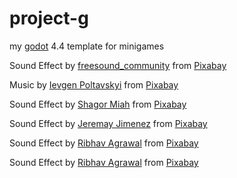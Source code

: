 # project-g

my [godot](https://godotengine.org/) 4.4 template for minigames

Sound Effect by <a href="https://pixabay.com/users/freesound_community-46691455/?utm_source=link-attribution&utm_medium=referral&utm_campaign=music&utm_content=102828">freesound_community</a> from <a href="https://pixabay.com/sound-effects//?utm_source=link-attribution&utm_medium=referral&utm_campaign=music&utm_content=102828">Pixabay</a>

Music by <a href="https://pixabay.com/users/hitslab-47305729/?utm_source=link-attribution&utm_medium=referral&utm_campaign=music&utm_content=313055">Ievgen Poltavskyi</a> from <a href="https://pixabay.com/music//?utm_source=link-attribution&utm_medium=referral&utm_campaign=music&utm_content=313055">Pixabay</a>

Sound Effect by <a href="https://pixabay.com/users/u_31vnwfmzt6-31480456/?utm_source=link-attribution&utm_medium=referral&utm_campaign=music&utm_content=126627">Shagor Miah</a> from <a href="https://pixabay.com//?utm_source=link-attribution&utm_medium=referral&utm_campaign=music&utm_content=126627">Pixabay</a>

Sound Effect by <a href="https://pixabay.com/users/jeremayjimenez-28887262/?utm_source=link-attribution&utm_medium=referral&utm_campaign=music&utm_content=319318">Jeremay Jimenez</a> from <a href="https://pixabay.com/sound-effects//?utm_source=link-attribution&utm_medium=referral&utm_campaign=music&utm_content=319318">Pixabay</a>

Sound Effect by <a href="https://pixabay.com/users/ribhavagrawal-39286533/?utm_source=link-attribution&utm_medium=referral&utm_campaign=music&utm_content=230505">Ribhav Agrawal</a> from <a href="https://pixabay.com/sound-effects//?utm_source=link-attribution&utm_medium=referral&utm_campaign=music&utm_content=230505">Pixabay</a>

Sound Effect by <a href="https://pixabay.com/users/ribhavagrawal-39286533/?utm_source=link-attribution&utm_medium=referral&utm_campaign=music&utm_content=230548">Ribhav Agrawal</a> from <a href="https://pixabay.com/sound-effects//?utm_source=link-attribution&utm_medium=referral&utm_campaign=music&utm_content=230548">Pixabay</a>
